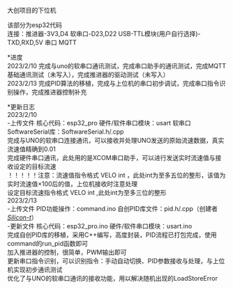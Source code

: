 大创项目的下位机  

该部分为esp32代码  
连接：推进器-3V3,D4 软串口-D23,D22 USB-TTL模块(用户自行选择)-TXD,RXD,5V 串口 MQTT  

*进度  
2023/2/10 完成与uno的软串口通讯测试，完成串口助手的通讯测试，完成MQTT基础通讯测试（未写入），完成推进器的驱动测试（未写入）  
2023/2/13 完成PID算法的移植，完成与上位机的串口初步调试，完成串口指令识别操作，完成推进器控制补充  

*更新日志  
2023/2/10  
-上传文件 核心代码：esp32_pro 硬件/软件串口模块：usart 软串口SoftwareSerial库：SoftwareSerial.h/.cpp  
完成与UNO的软串口连接通讯，可以接收并处理UNO发送的原始流速数据，真实流速值精确到0.01  
完成硬件串口通讯，此处用的是XCOM串口助手，可以进行发送实时流速值与接收设定的目标流速  
！！！！！注意：流速值指令格式 VELO int ，此处int为至多五位的整形，该值为实时流速值×100后的值，上位机接收时注意处理  
设定目标流速指令格式 VELO int ,此处int为至多三位的整形  
2023/2/13  
-上传文件 PID功能操作：command.ino 自创PID库文件：pid.h/.cpp（创建者[*Silicon-t*](https://github.com/Silicon-t)）  
-更新文件 核心代码：esp32_pro.ino 硬件/软件串口模块：usart.ino  
完成自创PID库的移植，采用C++编写，高度封装，PID流程已打包完成，使用command的run_pid函数即可  
加入推进器的控制，很简单，PWM输出即可  
更新串口指令识别，可以识别指令：手动自动切换、PID参数接收与处理，与上位机实现初步通讯测试  
优化了与UNO的软串口通讯的接收功能，用以解决随机出现的LoadStoreError  
